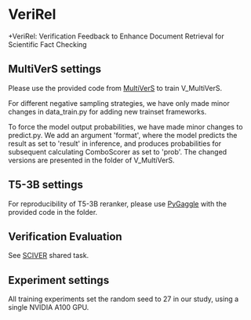 # VeriRel
+VeriRel: Verification Feedback to Enhance Document Retrieval for Scientific Fact Checking


## MultiVerS settings
Please use the provided code from [MultiVerS](https://github.com/dwadden/multivers) to train V_MultiVerS. 

For different negative sampling strategies, we have only made minor changes in data_train.py for adding new trainset frameworks. 

To force the model output probabilities, we have made minor changes to predict.py. We add an argument 'format', where the model predicts the result as set to 'result' in inference, and produces probabilities for subsequent calculating ComboScorer as set to 'prob'. The changed versions are presented in the folder of V_MultiVerS.

## T5-3B settings
For reproducibility of T5-3B reranker, please use [PyGaggle](https://github.com/castorini/pygaggle) with the provided code in the folder.

## Verification Evaluation
See  [SCIVER](https://github.com/allenai/scifact) shared task.


## Experiment settings
All training experiments set the random seed to 27 in our study, using a single NVIDIA A100 GPU.
